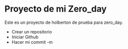 # Proyecto de mi Zero_day

Este es un proyecto de holberton de prueba para zero_day.

* Crear un repositorio
* Iniciar Github
* Hacer mi commit -m
